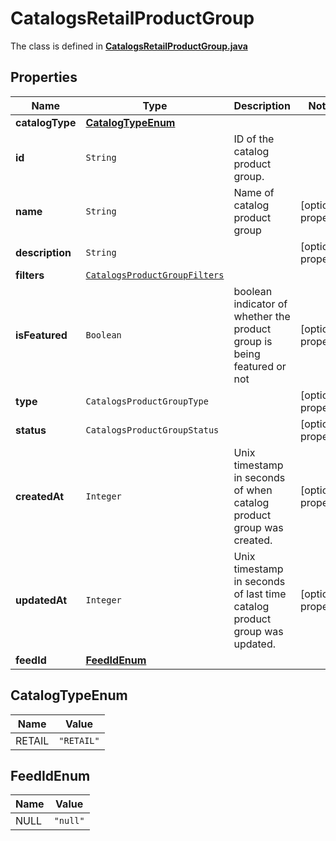 

# CatalogsRetailProductGroup

The class is defined in **[CatalogsRetailProductGroup.java](../../src/main/java/org/openapitools/model/CatalogsRetailProductGroup.java)**

## Properties

Name | Type | Description | Notes
------------ | ------------- | ------------- | -------------
**catalogType** | [**CatalogTypeEnum**](#CatalogTypeEnum) |  | 
**id** | `String` | ID of the catalog product group. | 
**name** | `String` | Name of catalog product group |  [optional property]
**description** | `String` |  |  [optional property]
**filters** | [`CatalogsProductGroupFilters`](CatalogsProductGroupFilters.md) |  | 
**isFeatured** | `Boolean` | boolean indicator of whether the product group is being featured or not |  [optional property]
**type** | `CatalogsProductGroupType` |  |  [optional property]
**status** | `CatalogsProductGroupStatus` |  |  [optional property]
**createdAt** | `Integer` | Unix timestamp in seconds of when catalog product group was created. |  [optional property]
**updatedAt** | `Integer` | Unix timestamp in seconds of last time catalog product group was updated. |  [optional property]
**feedId** | [**FeedIdEnum**](#FeedIdEnum) |  | 

## CatalogTypeEnum

Name | Value
---- | -----
RETAIL | `"RETAIL"`










## FeedIdEnum

Name | Value
---- | -----
NULL | `"null"`


